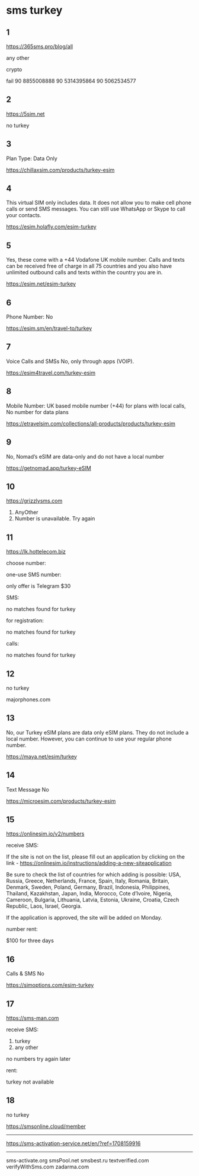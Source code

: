 # sms turkey

## 1

https://365sms.pro/blog/all

any other

crypto

fail
90 8855008888
90 5314395864
90 5062534577

## 2

https://5sim.net

no turkey

## 3

Plan Type: 	Data Only

https://chillaxsim.com/products/turkey-esim

## 4

This virtual SIM only includes data. It does not allow you to make cell phone
calls or send SMS messages. You can still use WhatsApp or Skype to call your
contacts. 

https://esim.holafly.com/esim-turkey

## 5

Yes, these come with a +44 Vodafone UK mobile number. Calls and texts can be
received free of charge in all 75 countries and you also have unlimited
outbound calls and texts within the country you are in.

https://esim.net/esim-turkey

## 6

Phone Number: No

https://esim.sm/en/travel-to/turkey

## 7

Voice Calls and SMSs
No, only through apps (VOIP).

https://esim4travel.com/turkey-esim

## 8

Mobile Number: UK based mobile number (+44) for plans with local calls, No
number for data plans

https://etravelsim.com/collections/all-products/products/turkey-esim

## 9

No, Nomad’s eSIM are data-only and do not have a local number

https://getnomad.app/turkey-eSIM

## 10

https://grizzlysms.com

1. AnyOther
2. Number is unavailable. Try again

## 11

https://lk.hottelecom.biz

choose number:

one-use SMS number:

only offer is Telegram $30

SMS:

no matches found for turkey

for registration:

no matches found for turkey

calls:

no matches found for turkey

## 12

no turkey

majorphones.com

## 13

No, our Turkey eSIM plans are data only eSIM plans. They do not include a local
number. However, you can continue to use your regular phone number.

https://maya.net/esim/turkey

## 14

Text Message 	No

https://microesim.com/products/turkey-esim

## 15

https://onlinesim.io/v2/numbers

receive SMS:

If the site is not on the list, please fill out an application by clicking on
the link - https://onlinesim.io/instructions/adding-a-new-siteapplication

Be sure to check the list of countries for which adding is possible: USA,
Russia, Greece, Netherlands, France, Spain, Italy, Romania, Britain, Denmark,
Sweden, Poland, Germany, Brazil, Indonesia, Philippines, Thailand, Kazakhstan,
Japan, India, Morocco, Cote d’Ivoire, Nigeria, Cameroon, Bulgaria, Lithuania,
Latvia, Estonia, Ukraine, Croatia, Czech Republic, Laos, Israel, Georgia.

If the application is approved, the site will be added on Monday.

number rent:

$100 for three days

## 16

Calls & SMS 	No

https://simoptions.com/esim-turkey

## 17

https://sms-man.com

receive SMS:

1. turkey
2. any other

no numbers try again later

rent:

turkey not available

## 18

no turkey

https://smsonline.cloud/member

---------------------------------------------------------------------------------

https://sms-activation-service.net/en/?ref=1708159916

---------------------------------------------------------------------------------

sms-activate.org
smsPool.net
smsbest.ru
textverified.com
verifyWithSms.com
zadarma.com
